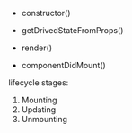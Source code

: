 - constructor()

- getDrivedStateFromProps()

- render()

- componentDidMount()

lifecycle stages:

1. Mounting
2. Updating
3. Unmounting
